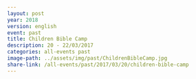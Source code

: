 ```yaml
---
layout: post
year: 2018
version: english
event: past
title: Children Bible Camp
description: 20 - 22/03/2017
categories: all-events past
image-path: ../assets/img/past/ChildrenBibleCamp.jpg
share-link: /all-events/past/2017/03/20/children-bible-camp
---
```

